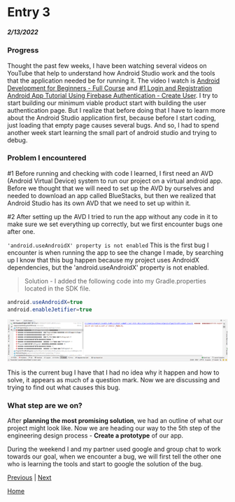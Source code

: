 # Entry 3
##### 2/13/2022

### Progress
Thought the past few weeks, I have been watching several videos on YouTube that help to understand how Android Studio work and the tools that the application needed be for running it. The video I watch is [Android Development for Beginners - Full Course](https://www.youtube.com/watch?v=fis26HvvDII&t=2094s) and [#1 Login and Registration Android App Tutorial Using Firebase Authentication - Create User](https://www.youtube.com/watch?v=Z-RE1QuUWPg&t=195s). I try to start building our minimum viable product start with building the user authentication page. But I realize that before doing that I have to learn more about the Android Studio application first, because before I start coding, just loading that empty page causes several bugs. And so, I had to spend another week start learning the small part of android studio and trying to debug.
### Problem I encountered
#1 Before running and checking with code I learned, I first need an AVD (Android Virtual Device) system to run our project on a virtual android app. Before we thought that we will need to set up the AVD by ourselves and needed to download an app called BlueStacks, but then we realized that Android Studio has its own AVD that we need to set up within it.
    
#2 After setting up the AVD I tried to run the app without any code in it to make sure we set everything up correctly, but we first encounter bugs one after one. 

```'android.useAndroidX' property is not enabled```
 This is the first bug I encounter is when running the app to see the change I made, by searching up I know that this bug happen because my project uses AndroidX dependencies, but the 'android.useAndroidX' property is not enabled.
 >Solution - I added the following code into my Gradle.properties located in the SDK file. 

``` java
android.useAndroidX=true
android.enableJetifier=true
```

![myimage-alt-tag](screenshot.png)

This is the current bug I have that I had no idea why it happen and how to solve, it appears as much of a question mark. Now we are discussing and trying to find out what causes this bug.

### What step are we on?

After **planning the most promising solution**, we had an outline of what our project might look like. Now we are heading our way to the 5th step of the engineering design process - **Create a prototype** of our app.

During the weekend I and my partner used google and group chat to work towards our goal, when we encounter a bug, we will first tell the other one who is learning the tools and start to google the solution of the bug. 

[Previous](entry02.md) | [Next](entry04.md)

[Home](../README.md)